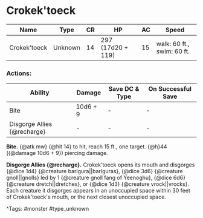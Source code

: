 # Crokek'toeck

| Name | Type | CR | HP | AC | Speed |
|------|------|----|----|----|-------|
| Crokek'toeck | Unknown | 14 | 297 (17d20 + 119) | 15 | walk: 60 ft., swim: 60 ft. |

### Actions:

| Ability | Damage | Save DC & Type | On Successful Save |
|---------|--------|----------------|--------------------|
| Bite | 10d6 + 9 | - | - |
| Disgorge Allies {@recharge} | - | - | - |


**Bite.** {@atk mw} {@hit 14} to hit, reach 15 ft., one target. {@h}44 ({@damage 10d6 + 9}) piercing damage.

**Disgorge Allies {@recharge}.** Crokek'toeck opens its mouth and disgorges {@dice 1d4} {@creature barlgura||barlguras}, {@dice 3d6} {@creature gnoll||gnolls} led by 1 {@creature gnoll fang of Yeenoghu}, {@dice 6d6} {@creature dretch||dretches}, or {@dice 1d3} {@creature vrock||vrocks}. Each creature it disgorges appears in an unoccupied space within 30 feet of Crokek'toeck's mouth, or the next closest unoccupied space.

^Tags: #monster #type_unknown
